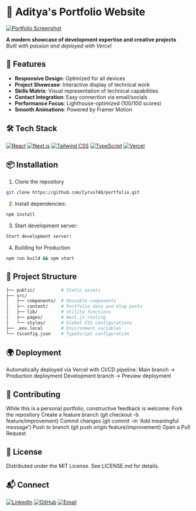 # 🌟 Aditya's Portfolio Website

[![Portfolio Screenshot](https://via.placeholder.com/800x400.png?text=Visit+https://devbyaditya.vercel.app+for+Live+Preview)](https://devbyaditya.vercel.app/home)

**A modern showcase of development expertise and creative projects**  
*Built with passion and deployed with Vercel*

## 🚀 Features
- **Responsive Design**: Optimized for all devices
- **Project Showcase**: Interactive display of technical work
- **Skills Matrix**: Visual representation of technical capabilities
- **Contact Integration**: Easy connection via email/socials
- **Performance Focus**: Lighthouse-optimized (100/100 scores)
- **Smooth Animations**: Powered by Framer Motion

## 🛠 Tech Stack
[![React](https://img.shields.io/badge/React-20232A?style=flat&logo=react)](https://reactjs.org/)
[![Next.js](https://img.shields.io/badge/Next.js-000000?style=flat&logo=next.js)](https://nextjs.org/)
[![Tailwind CSS](https://img.shields.io/badge/Tailwind_CSS-38B2AC?style=flat&logo=tailwind-css)](https://tailwindcss.com/)
[![TypeScript](https://img.shields.io/badge/TypeScript-007ACC?style=flat&logo=typescript)](https://www.typescriptlang.org/)
[![Vercel](https://img.shields.io/badge/Vercel-000000?style=flat&logo=vercel)](https://vercel.com/)

## 📦 Installation
1. Clone the repository
```bash
git clone https://github.com/Cyrus748/portfolio.git
```
2. Install dependencies:
```bash
npm install
```

3. Start development server:
```bash
Start development server:
```

4. Building for Production
```bash
npm run build && npm start
```

## 📂 Project Structure
```bash
├── public/          # Static assets
├── src/
│   ├── components/  # Reusable components
│   ├── content/     # Portfolio data and blog posts
│   ├── lib/         # Utility functions
│   ├── pages/       # Next.js routing
│   └── styles/      # Global CSS configurations
├── .env.local       # Environment variables
└── tsconfig.json    # TypeScript configuration
```

## 🌍 Deployment
Automatically deployed via Vercel with CI/CD pipeline:
Main branch → Production deployment
Development branch → Preview deployment

## 🤝 Contributing
While this is a personal portfolio, constructive feedback is welcome:
Fork the repository
Create a feature branch (git checkout -b feature/improvement)
Commit changes (git commit -m 'Add meaningful message')
Push to branch (git push origin feature/improvement)
Open a Pull Request

## 📄 License
Distributed under the MIT License. See LICENSE.md for details.

## 📬 Connect
[![LinkedIn](https://img.shields.io/badge/LinkedIn-Connect_@Aditya-%230A66C2?style=for-the-badge&logo=linkedin)](https://linkedin.com/in/[adityanegi748])
[![GitHub](https://img.shields.io/badge/GitHub-Follow_@devbyaditya-%23181717?style=for-the-badge&logo=github)](https://github.com/[Cyrus748])
[![Email](https://img.shields.io/badge/Email-Contact_Me-%23EA4335?style=for-the-badge&logo=gmail)](mailto:adityanegi748@gmail.com)
